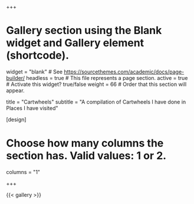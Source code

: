 +++
# Gallery section using the Blank widget and Gallery element (shortcode).
widget = "blank"  # See https://sourcethemes.com/academic/docs/page-builder/
headless = true  # This file represents a page section.
active = true  # Activate this widget? true/false
weight = 66  # Order that this section will appear.

title = "Cartwheels"
subtitle = "A compilation of Cartwheels I have done in Places I have visited"

[design]
  # Choose how many columns the section has. Valid values: 1 or 2.
  columns = "1"

+++

{{< gallery >}}
